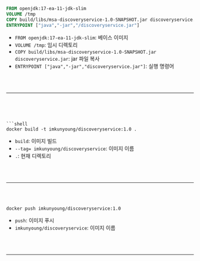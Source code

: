 ```dockerfile
FROM openjdk:17-ea-11-jdk-slim
VOLUME /tmp
COPY build/libs/msa-discoveryservice-1.0-SNAPSHOT.jar discoveryservice.jar
ENTRYPOINT ["java","-jar","/discoveryservice.jar"]
```

- `FROM openjdk:17-ea-11-jdk-slim`: 베이스 이미지
- `VOLUME /tmp`: 임시 디렉토리
- `COPY build/libs/msa-discoveryservice-1.0-SNAPSHOT.jar discoveryservice.jar`: jar 파일 복사
- `ENTRYPOINT ["java","-jar","discoveryservice.jar"]`: 실행 명령어

<br/>
<br/>

---

<br/>
<br/>

```shell

```shell
docker build -t imkunyoung/discoveryservice:1.0 .
```

- `build`: 이미지 빌드
- `--tag= imkunyoung/discoveryservice`: 이미지 이름
- `.`: 현재 디렉토리


<br/>
<br/>

---

<br/>
<br/>


```shell
docker push imkunyoung/discoveryservice:1.0
```

- `push`: 이미지 푸시
- `imkunyoung/discoveryservice`: 이미지 이름

<br/>
<br/>

---

<br/>
<br/>



